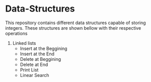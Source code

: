 # Data-Structures
<p>This repository contains different data structures capable of storing integers. These structures are shown 
bellow with their respective operations</p>
<ol>
	<li>Linked lists
	<ul>
		<li>Insert at the Beggining</li>
		<li>Insert at the End</li>
		<li>Delete at Beggining</li>
		<li>Delete at End</li>
		<li>Print List</li>
		<li>Linear Search</li>
	</ul>
	</li>
</ol>

